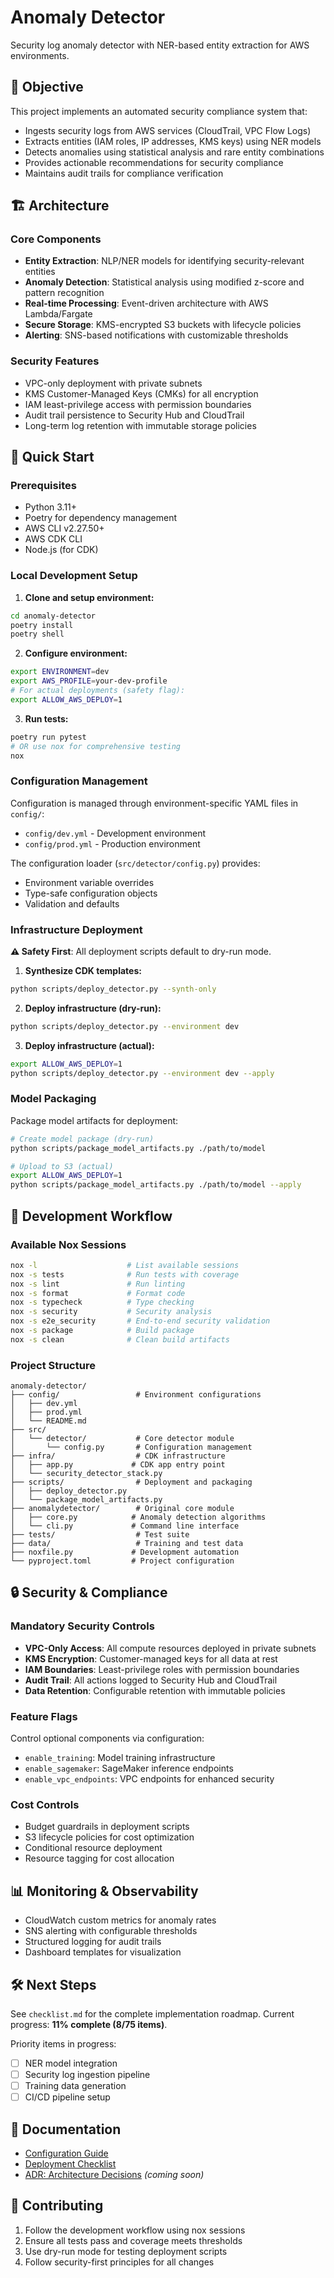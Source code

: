 # Anomaly Detector

Security log anomaly detector with NER-based entity extraction for AWS environments.

## 🎯 Objective

This project implements an automated security compliance system that:
- Ingests security logs from AWS services (CloudTrail, VPC Flow Logs)
- Extracts entities (IAM roles, IP addresses, KMS keys) using NER models
- Detects anomalies using statistical analysis and rare entity combinations
- Provides actionable recommendations for security compliance
- Maintains audit trails for compliance verification

## 🏗️ Architecture

### Core Components
- **Entity Extraction**: NLP/NER models for identifying security-relevant entities
- **Anomaly Detection**: Statistical analysis using modified z-score and pattern recognition
- **Real-time Processing**: Event-driven architecture with AWS Lambda/Fargate
- **Secure Storage**: KMS-encrypted S3 buckets with lifecycle policies
- **Alerting**: SNS-based notifications with customizable thresholds

### Security Features
- VPC-only deployment with private subnets
- KMS Customer-Managed Keys (CMKs) for all encryption
- IAM least-privilege access with permission boundaries
- Audit trail persistence to Security Hub and CloudTrail
- Long-term log retention with immutable storage policies

## 🚀 Quick Start

### Prerequisites
- Python 3.11+
- Poetry for dependency management
- AWS CLI v2.27.50+
- AWS CDK CLI
- Node.js (for CDK)

### Local Development Setup

1. **Clone and setup environment:**
```bash
cd anomaly-detector
poetry install
poetry shell
```

2. **Configure environment:**
```bash
export ENVIRONMENT=dev
export AWS_PROFILE=your-dev-profile
# For actual deployments (safety flag):
export ALLOW_AWS_DEPLOY=1
```

3. **Run tests:**
```bash
poetry run pytest
# OR use nox for comprehensive testing
nox
```

### Configuration Management

Configuration is managed through environment-specific YAML files in `config/`:

- `config/dev.yml` - Development environment
- `config/prod.yml` - Production environment

The configuration loader (`src/detector/config.py`) provides:
- Environment variable overrides
- Type-safe configuration objects
- Validation and defaults

### Infrastructure Deployment

**⚠️ Safety First**: All deployment scripts default to dry-run mode.

1. **Synthesize CDK templates:**
```bash
python scripts/deploy_detector.py --synth-only
```

2. **Deploy infrastructure (dry-run):**
```bash
python scripts/deploy_detector.py --environment dev
```

3. **Deploy infrastructure (actual):**
```bash
export ALLOW_AWS_DEPLOY=1
python scripts/deploy_detector.py --environment dev --apply
```

### Model Packaging

Package model artifacts for deployment:

```bash
# Create model package (dry-run)
python scripts/package_model_artifacts.py ./path/to/model

# Upload to S3 (actual)
export ALLOW_AWS_DEPLOY=1
python scripts/package_model_artifacts.py ./path/to/model --apply
```

## 🧪 Development Workflow

### Available Nox Sessions

```bash
nox -l                    # List available sessions
nox -s tests              # Run tests with coverage
nox -s lint               # Run linting
nox -s format             # Format code
nox -s typecheck          # Type checking
nox -s security           # Security analysis
nox -s e2e_security       # End-to-end security validation
nox -s package            # Build package
nox -s clean              # Clean build artifacts
```

### Project Structure

```
anomaly-detector/
├── config/                 # Environment configurations
│   ├── dev.yml
│   ├── prod.yml
│   └── README.md
├── src/
│   └── detector/           # Core detector module
│       └── config.py       # Configuration management
├── infra/                  # CDK infrastructure
│   ├── app.py             # CDK app entry point
│   └── security_detector_stack.py
├── scripts/                # Deployment and packaging
│   ├── deploy_detector.py
│   └── package_model_artifacts.py
├── anomalydetector/        # Original core module
│   ├── core.py            # Anomaly detection algorithms
│   └── cli.py             # Command line interface
├── tests/                  # Test suite
├── data/                   # Training and test data
├── noxfile.py             # Development automation
└── pyproject.toml         # Project configuration
```

## 🔒 Security & Compliance

### Mandatory Security Controls
- **VPC-Only Access**: All compute resources deployed in private subnets
- **KMS Encryption**: Customer-managed keys for all data at rest
- **IAM Boundaries**: Least-privilege roles with permission boundaries
- **Audit Trail**: All actions logged to Security Hub and CloudTrail
- **Data Retention**: Configurable retention with immutable policies

### Feature Flags
Control optional components via configuration:
- `enable_training`: Model training infrastructure
- `enable_sagemaker`: SageMaker inference endpoints  
- `enable_vpc_endpoints`: VPC endpoints for enhanced security

### Cost Controls
- Budget guardrails in deployment scripts
- S3 lifecycle policies for cost optimization
- Conditional resource deployment
- Resource tagging for cost allocation

## 📊 Monitoring & Observability

- CloudWatch custom metrics for anomaly rates
- SNS alerting with configurable thresholds
- Structured logging for audit trails
- Dashboard templates for visualization

## 🛠️ Next Steps

See `checklist.md` for the complete implementation roadmap. Current progress: **11% complete (8/75 items)**.

Priority items in progress:
- [ ] NER model integration
- [ ] Security log ingestion pipeline
- [ ] Training data generation
- [ ] CI/CD pipeline setup

## 📖 Documentation

- [Configuration Guide](config/README.md)
- [Deployment Checklist](checklist.md)
- [ADR: Architecture Decisions](docs/adr/) *(coming soon)*

## 🤝 Contributing

1. Follow the development workflow using nox sessions
2. Ensure all tests pass and coverage meets thresholds
3. Use dry-run mode for testing deployment scripts
4. Follow security-first principles for all changes
